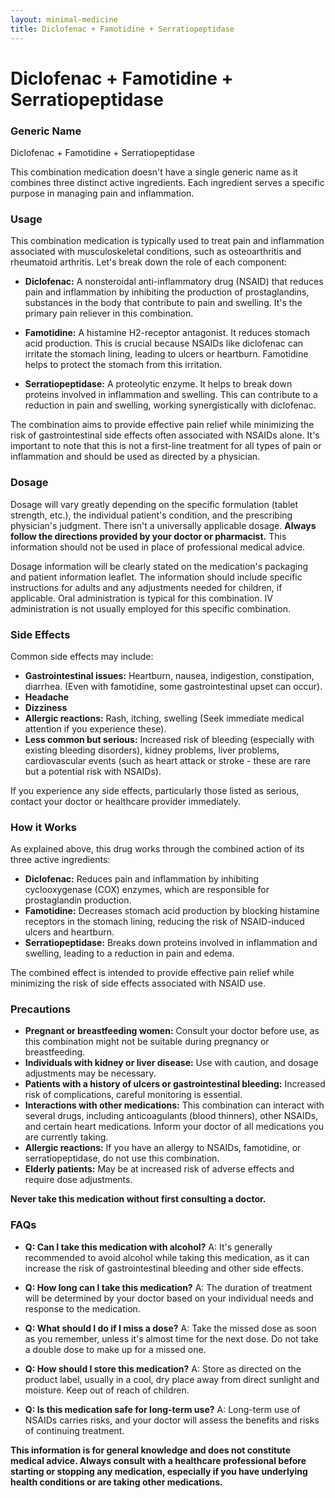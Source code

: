 ```yaml
---
layout: minimal-medicine
title: Diclofenac + Famotidine + Serratiopeptidase
---
```


# Diclofenac + Famotidine + Serratiopeptidase
### Generic Name
Diclofenac + Famotidine + Serratiopeptidase

This combination medication doesn't have a single generic name as it combines three distinct active ingredients.  Each ingredient serves a specific purpose in managing pain and inflammation.


### Usage

This combination medication is typically used to treat pain and inflammation associated with musculoskeletal conditions, such as osteoarthritis and rheumatoid arthritis.  Let's break down the role of each component:

* **Diclofenac:** A nonsteroidal anti-inflammatory drug (NSAID) that reduces pain and inflammation by inhibiting the production of prostaglandins, substances in the body that contribute to pain and swelling.  It's the primary pain reliever in this combination.

* **Famotidine:** A histamine H2-receptor antagonist.  It reduces stomach acid production. This is crucial because NSAIDs like diclofenac can irritate the stomach lining, leading to ulcers or heartburn. Famotidine helps to protect the stomach from this irritation.

* **Serratiopeptidase:** A proteolytic enzyme.  It helps to break down proteins involved in inflammation and swelling. This can contribute to a reduction in pain and swelling, working synergistically with diclofenac.


The combination aims to provide effective pain relief while minimizing the risk of gastrointestinal side effects often associated with NSAIDs alone.  It's important to note that this is not a first-line treatment for all types of pain or inflammation and should be used as directed by a physician.


### Dosage

Dosage will vary greatly depending on the specific formulation (tablet strength, etc.), the individual patient's condition, and the prescribing physician's judgment.  There isn't a universally applicable dosage.  **Always follow the directions provided by your doctor or pharmacist.**  This information should not be used in place of professional medical advice.  

Dosage information will be clearly stated on the medication's packaging and patient information leaflet.  The information should include specific instructions for adults and any adjustments needed for children, if applicable.  Oral administration is typical for this combination. IV administration is not usually employed for this specific combination.


### Side Effects

Common side effects may include:

* **Gastrointestinal issues:**  Heartburn, nausea, indigestion, constipation, diarrhea. (Even with famotidine, some gastrointestinal upset can occur).
* **Headache**
* **Dizziness**
* **Allergic reactions:** Rash, itching, swelling (Seek immediate medical attention if you experience these).
* **Less common but serious:**  Increased risk of bleeding (especially with existing bleeding disorders), kidney problems, liver problems, cardiovascular events (such as heart attack or stroke - these are rare but a potential risk with NSAIDs).


If you experience any side effects, particularly those listed as serious, contact your doctor or healthcare provider immediately.


### How it Works

As explained above, this drug works through the combined action of its three active ingredients:

* **Diclofenac:** Reduces pain and inflammation by inhibiting cyclooxygenase (COX) enzymes, which are responsible for prostaglandin production.
* **Famotidine:** Decreases stomach acid production by blocking histamine receptors in the stomach lining, reducing the risk of NSAID-induced ulcers and heartburn.
* **Serratiopeptidase:** Breaks down proteins involved in inflammation and swelling, leading to a reduction in pain and edema.


The combined effect is intended to provide effective pain relief while minimizing the risk of side effects associated with NSAID use.


### Precautions

* **Pregnant or breastfeeding women:**  Consult your doctor before use, as this combination might not be suitable during pregnancy or breastfeeding.
* **Individuals with kidney or liver disease:** Use with caution, and dosage adjustments may be necessary.
* **Patients with a history of ulcers or gastrointestinal bleeding:** Increased risk of complications, careful monitoring is essential.
* **Interactions with other medications:**  This combination can interact with several drugs, including anticoagulants (blood thinners), other NSAIDs, and certain heart medications. Inform your doctor of all medications you are currently taking.
* **Allergic reactions:** If you have an allergy to NSAIDs, famotidine, or serratiopeptidase, do not use this combination.
* **Elderly patients:** May be at increased risk of adverse effects and require dose adjustments.


**Never take this medication without first consulting a doctor.**


### FAQs

* **Q: Can I take this medication with alcohol?**  A:  It's generally recommended to avoid alcohol while taking this medication, as it can increase the risk of gastrointestinal bleeding and other side effects.

* **Q: How long can I take this medication?** A: The duration of treatment will be determined by your doctor based on your individual needs and response to the medication.

* **Q: What should I do if I miss a dose?** A:  Take the missed dose as soon as you remember, unless it's almost time for the next dose. Do not take a double dose to make up for a missed one.

* **Q: How should I store this medication?** A: Store as directed on the product label, usually in a cool, dry place away from direct sunlight and moisture. Keep out of reach of children.

* **Q: Is this medication safe for long-term use?** A: Long-term use of NSAIDs carries risks, and your doctor will assess the benefits and risks of continuing treatment.


**This information is for general knowledge and does not constitute medical advice. Always consult with a healthcare professional before starting or stopping any medication, especially if you have underlying health conditions or are taking other medications.**
